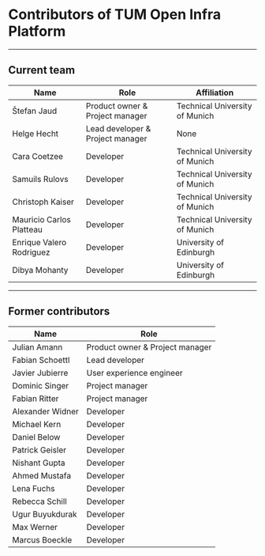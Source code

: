 # Contributors of TUM Open Infra Platform

***
## Current team

| Name                          | Role                              | Affiliation                       |
|-------------------------------|-----------------------------------|-----------------------------------|
| Štefan Jaud                   | Product owner & Project manager   | Technical University of Munich    |
| Helge Hecht                   | Lead developer & Project manager  | None                              |
| Cara Coetzee                  | Developer                         | Technical University of Munich    |
| Samuils Rulovs                | Developer                         | Technical University of Munich    |
| Christoph Kaiser              | Developer                         | Technical University of Munich    |
| Mauricio Carlos Platteau      | Developer                         | Technical University of Munich    |
| Enrique Valero Rodriguez      | Developer                         | University of Edinburgh           |
| Dibya Mohanty                 | Developer                         | University of Edinburgh           |

***
## Former contributors

| Name                          | Role                              |
|-------------------------------|-----------------------------------|
| Julian Amann                  | Product owner & Project manager   |
| Fabian Schoettl               | Lead developer                    |
| Javier Jubierre               | User experience engineer          |
| Dominic Singer                | Project manager                   |
| Fabian Ritter                 | Project manager                   |
| Alexander Widner              | Developer                         |
| Michael Kern                  | Developer                         |
| Daniel Below                  | Developer                         |
| Patrick Geisler               | Developer                         |
| Nishant Gupta                 | Developer                         |
| Ahmed Mustafa                 | Developer                         |
| Lena Fuchs                    | Developer                         |
| Rebecca Schill                | Developer                         |
| Ugur Buyukdurak               | Developer                         |
| Max Werner                    | Developer                         |
| Marcus Boeckle                | Developer                         |

